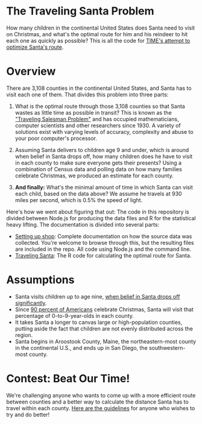 # The Traveling Santa Problem

How many children in the continental United States does Santa need to visit on Christmas, and what's the optimal route for him and his reindeer to hit each one as quickly as possible? This is all the code for [TIME's attempt to optimize Santa's route](http://time.com/5072619/santa-tracker-christmas-eve/).

# Overview
There are 3,108 counties in the continental United States, and Santa has to visit each one of them. That divides this problem into three parts:

1. What is the optimal route through those 3,108 counties so that Santa wastes as little time as possible in transit? This is known as the ["Traveling Salesman Problem"](https://en.wikipedia.org/wiki/Travelling_salesman_problem) and has occupied mathematicians, computer scientists and other researchers since 1930. A variety of solutions exist with varying levels of accuracy, complexity and abuse to your poor computer's processor.

2. Assuming Santa delivers to children age 9 and under, which is around when belief in Santa drops off, how many children does he have to visit in each county to make sure everyone gets their presents? Using a combination of Census data and polling data on how many families celebrate Christmas, we produced an estimate for each county.

3. **And finally:** What's the minimal amount of time in which Santa can visit each child, based on the data above? We assume he travels at 930 miles per second, which is 0.5% the speed of light.

Here's how we went about figuring that out: The code in this repository is divided between Node.js for producing the data files and R for the statistical heavy lifting. The documentation is divided into several parts:
+ [Setting up shop](docs/data.md): Complete documentation on how the source data was collected. You're welcome to browse through this, but the resulting files are included in the repo. All code using Node.js and the command line.
+ [Traveling Santa](docs/TSP.md): The R code for calculating the optimal route for Santa.

# Assumptions
+ Santa visits children up to age nine, [when belief in Santa drops off significantly](https://www.theatlantic.com/health/archive/2014/12/when-do-kids-stop-believing-in-santa/383958/).
+ Since [90 percent of Americans](http://www.pewresearch.org/fact-tank/2015/12/21/5-facts-about-christmas-in-america/) celebrate Christmas, Santa will visit that percentage of 0-to-9-year-olds in each county.
+ It takes Santa a longer to canvas large or high-population counties, putting aside the fact that children are not evenly distributed across the region.
+ Santa begins in Aroostook County, Maine, the northeastern-most county in the continental U.S., and ends up in San Diego, the southwestern-most county.

# Contest: Beat Our Time!
We're challenging anyone who wants to come up with a more efficient route between counties and a better way to calculate the distance Santa has to travel within each county. [Here are the guidelines](docs/rules.md) for anyone who wishes to try and do better!
